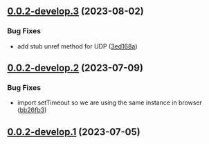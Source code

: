 ## [0.0.2-develop.3](https://git.lumeweb.com/LumeWeb/libhyperproxy/compare/v0.0.2-develop.2...v0.0.2-develop.3) (2023-08-02)


### Bug Fixes

* add stub unref method for UDP ([3ed168a](https://git.lumeweb.com/LumeWeb/libhyperproxy/commit/3ed168abd70f37145e46dbe1c98363f9dd8afb0d))

## [0.0.2-develop.2](https://git.lumeweb.com/LumeWeb/libhyperproxy/compare/v0.0.2-develop.1...v0.0.2-develop.2) (2023-07-09)


### Bug Fixes

* import setTimeout so we are using the same instance in browser ([bb26fb3](https://git.lumeweb.com/LumeWeb/libhyperproxy/commit/bb26fb3955c9e37f91266e32b9e4ec91684e4f77))

## [0.0.2-develop.1](https://git.lumeweb.com/LumeWeb/libhyperproxy/compare/v0.0.1...v0.0.2-develop.1) (2023-07-05)
